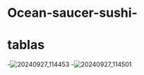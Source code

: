 # Ocean-saucer-sushi-
# tablas
-![20240927_114453](https://github.com/user-attachments/assets/47036ca6-6868-4752-99ca-29fba62beaed)
-![20240927_114501](https://github.com/user-attachments/assets/4980d6a1-5b4c-4868-8125-625f9fe762da)

